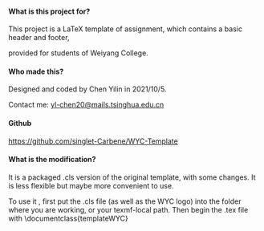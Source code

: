 #### What is this project for?

​This project is a LaTeX template of assignment, which contains a basic header and footer,

provided for students of Weiyang College.

#### Who made this?

Designed and coded by Chen Yilin in 2021/10/5.

Contact me: yl-chen20@mails.tsinghua.edu.cn

#### Github

<https://github.com/singlet-Carbene/WYC-Template>

#### What is the modification?

It is a packaged .cls version of the original template, with some changes.
It is less flexible but maybe more convenient to use.

To use it , first put the .cls file (as well as the WYC logo) into the folder where you are working,
or your texmf-local path. Then begin the .tex file with \documentclass{templateWYC}
